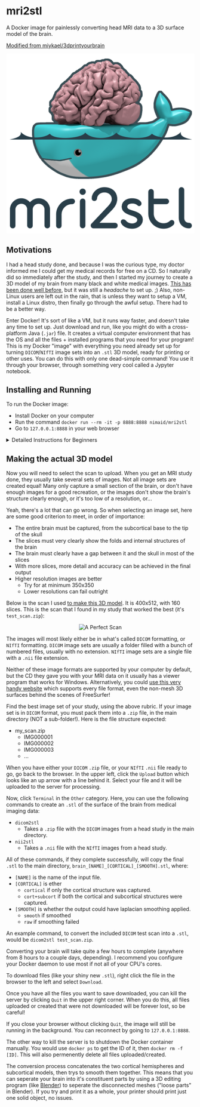 # mri2stl
A Docker image for painlessly converting head MRI data to a 3D surface model of the brain.

[Modified from miykael/3dprintyourbrain](https://github.com/miykael/3dprintyourbrain)

<a href="https://www.thingiverse.com/thing:3632075/"><p align="center"><img src="https://github.com/nimaid/mri2stl/raw/master/images/mri2stl.png" width=600px /></p></a>

## Motivations
I had a head study done, and because I was the curious type, my doctor informed me I could get my medical records for free on a CD. So I naturally did so immediately after the study, and then I started my journey to create a 3D model of my brain from many black and white medical images. [This has been done well before](https://github.com/miykael/3dprintyourbrain), but it was still a *headache* to set up. ;) Also, non-Linux users are left out in the rain, that is unless they want to setup a VM, install a Linux distro, then finally go through the awful setup. There had to be a better way.

Enter Docker! It's sort of like a VM, but it runs way faster, and doesn't take any time to set up. Just download and run, like you might do with a cross-platform Java (`.jar`) file. It creates a virtual computer environment that has the OS and all the files + installed programs that you need for your program! This is my Docker "image" with everything you need already set up for turning `DICOM`/`NIfTI` image sets into an `.stl` 3D model, ready for printing or other uses. You can do this with only one dead-simple command! You use it through your browser, through something very cool called a Jypyter notebook.

## Installing and Running
To run the Docker image:
* Install Docker on your computer
* Run the command `docker run --rm -it -p 8888:8888 nimaid/mri2stl`
* Go to `127.0.0.1:8888` in your web browser
<details><summary>Detailed Instructions for Beginners</summary>
<p>

### Install Docker
Install Docker for your platform. This will literally be the only hard step of the whole process, and it's different for each OS. You can learn more [here](https://hub.docker.com/), and through Google. Don't panic! It's still pretty easy, especially on Windows. 

### Start the server
When you try to run an image in Docker, it will automatically download the latest version of that image if it's not already on your local computer. You can run the server as follows:

`launch.bash` (Linux) **or** `launch.bat` (Win)

This runs the image in the foreground, so that closing the command window or pressing `CTRL-C` kills server. This is equivalent to the command `docker run --rm -it -p 8888:8888 nimaid/mri2stl`

**Be aware that killing the server immediately and permanently erases all data you may have uploaded or created. Please be careful and save your work before killing the server.**

*NOTE: If you want to run the image in the background (advanced), use the command `docker run --rm -p 8888:8888 nimaid/mri2stl`. You will have to manually kill the server, either through the GUI or through `docker` commands.*

After Docker downloads the latest image, the server will start running and you should see something like the following:
```
[I 22:39:57.565 NotebookApp] Writing notebook server cookie secret to /root/.local/share/jupyter/runtime/notebook_cookie_secret
[I 22:39:57.728 NotebookApp] Serving notebooks from local directory: /3dprintscript
[I 22:39:57.728 NotebookApp] The Jupyter Notebook is running at:
[I 22:39:57.729 NotebookApp] http://(0d0e3db6f247 or 127.0.0.1):8888/?token=b9596f04a97c1ae9c2b02dd1877568f5ea20c805aa1199fa
[I 22:39:57.729 NotebookApp] Use Control-C to stop this server and shut down all kernels (twice to skip confirmation).
[C 22:39:57.734 NotebookApp]

    To access the notebook, open this file in a browser:
        file:///root/.local/share/jupyter/runtime/nbserver-6-open.html
    Or copy and paste one of these URLs:
        http://(0d0e3db6f247 or 127.0.0.1):8888/?token=b9596f04a97c1ae9c2b02dd1877568f5ea20c805aa1199fa
```

### Go to the Server's Website
You can now **minimize (not close)** the command line window. In your browser, navigate to the URL `127.0.0.1:8888`. You should see it load a website.

</p>
</details>

## Making the actual 3D model
Now you will need to select the scan to upload. When you get an MRI study done, they usually take several sets of images. Not all image sets are created equal! Many only capture a small section of the brain, or don't have enough images for a good recreation, or the images don't show the brain's structure clearly enough, or it's too low of a resolution, or...

Yeah, there's a lot that can go wrong. So when selecting an image set, here are some good criterion to meet, in order of importance:
* The entire brain must be captured, from the subcortical base to the tip of the skull
* The slices must very clearly show the folds and internal structures of the brain
* The brain must clearly have a gap between it and the skull in most of the slices
* With more slices, more detail and accuracy can be achieved in the final output
* Higher resolution images are better
  * Try for at minimum 350x350
  * Lower resolutions can fail outright

Below is the scan I used [to make this 3D model](https://www.thingiverse.com/thing:3610884). It is 400x512, with 160 slices. This is the scan that I found in my study that worked the best (it's `test_scan.zip`):

<p align="center"><img src="https://github.com/nimaid/mri2stl/raw/master/images/test_scan.gif" alt="A Perfect Scan" /></p>

The images will most likely either be in what's called `DICOM` formatting, or `NIfTI` formatting. `DICOM` image sets are usually a folder filled with a bunch of numbered files, usually with no extension. `NIfTI` image sets are a single file with a `.nii` file extension.

Neither of these image formats are supported by your computer by default, but the CD they gave you with your MRI data on it usually has a viewer program that works for Windows. Alternatively, you could [use this very handy website](http://bit.ly/PapayaViewer) which supports every file format, even the non-mesh 3D surfaces behind the scenes of FreeSurfer!

Find the best image set of your study, using the above rubric. If your image set is in `DICOM` format, you must pack them into a `.zip` file, in the main directory (NOT a sub-folder!). Here is the file structure expected:
* my_scan.zip
  * IMG000001
  * IMG000002
  * IMG000003
  * ...

When you have either your `DICOM` `.zip` file, or your `NIfTI` `.nii` file ready to go, go back to the browser. In the upper left, click the `Upload` button which looks like an up arrow with a line behind it. Select your file and it will be uploaded to the server for processing.

Now, click `Terminal` in the `Other` category. Here, you can use the following commands to create an `.stl` of the surface of the brain from medical imaging data:
* `dicom2stl`
  * Takes a `.zip` file with the `DICOM` images from a head study in the main directory.
* `nii2stl`
  * Takes a `.nii` file with the `NIfTI` images from a head study.

All of these commands, if they complete successfully, will copy the final `.stl` to the main directory, `brain_[NAME]_[CORTICAL]_[SMOOTH].stl`, where:
* `[NAME]` is the name of the input file.
* `[CORTICAL]` is ether
  * `cortical` if only the cortical structure was captured.
  * `cort+subcort` if both the cortical and subcortical structures were captured.
* `[SMOOTH]` is whether the output could have laplacian smoothing applied.
  * `smooth` if smoothed
  * `raw` if smoothing failed

An example command, to convert the included `DICOM` test scan into a `.stl`, would be `dicom2stl test_scan.zip`.

Converting your brain will take quite a few hours to complete (anywhere from 8 hours to a couple days, depending). I recommend you configure your Docker daemon to use most if not all of your CPU's cores.

To download files (like your shiny new `.stl`), right click the file in the browser to the left and select `Download`.

Once you have all the files you want to save downloaded, you can kill the server by clicking `Quit` in the upper right corner. When you do this, all files uploaded or created that were not downloaded will be forever lost, so be careful!

If you close your browser without clicking `Quit`, the image will still be running in the background. You can reconnect by going to `127.0.0.1:8888`.

The other way to kill the server is to shutdown the Docker container manually. You would use `docker ps` to get the ID of it, then `docker rm -f [ID]`. This will also permenently delete all files uploaded/created.

The conversion process concatenates the two cortical hemispheres and subcortical models, then trys to smooth them together. This means that you can seperate your brain into it's constituent parts by using a 3D editing program (like [Blender](https://www.blender.org/)) to seperate the disconnected meshes ("loose parts" in Blender). If you try and print it as a whole, your printer should print just one solid object, no issues.
